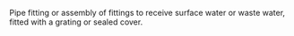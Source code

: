 Pipe fitting or assembly of fittings to receive surface water or waste water, fitted with a grating or sealed cover.
